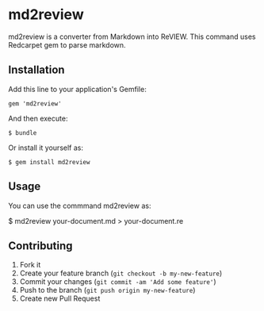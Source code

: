 # md2review

md2review is a converter from Markdown into ReVIEW.
This command uses Redcarpet gem to parse markdown.

## Installation

Add this line to your application's Gemfile:

    gem 'md2review'

And then execute:

    $ bundle

Or install it yourself as:

    $ gem install md2review

## Usage

You can use the commmand md2review as:

   $ md2review your-document.md > your-document.re

## Contributing

1. Fork it
2. Create your feature branch (`git checkout -b my-new-feature`)
3. Commit your changes (`git commit -am 'Add some feature'`)
4. Push to the branch (`git push origin my-new-feature`)
5. Create new Pull Request
